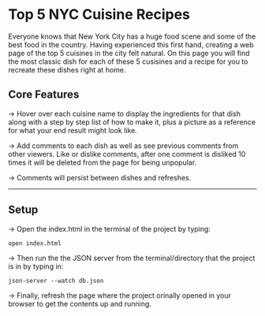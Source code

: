 # Top 5 NYC Cuisine Recipes
Everyone knows that New York City has a huge food scene and some of the best food in the country. Having experienced this first hand, creating a web page of the top 5 cuisines in the city felt natural. On this page you will find the most classic dish for each of these 5 cusisines and a recipe for you to recreate these dishes right at home. 

## Core Features 
-> Hover over each cuisine name to display the ingredients for that dish along with a step by step list of how to make it, plus a picture as a reference for what your end result might look like. 

-> Add comments to each dish as well as see previous comments from other viewers. Like or dislike comments, after one comment is disliked 10 times it will be deleted from the page for being unpopular. 

-> Comments will persist between dishes and refreshes. 

---
## Setup 
-> Open the index.html in the terminal of the project by typing:
```
open index.html
```
-> Then run the the JSON server from the terminal/directory that the project is in by typing in: 
```
json-server --watch db.json
```
-> Finally, refresh the page where the project orinally opened in your browser to get the contents up and running. 
